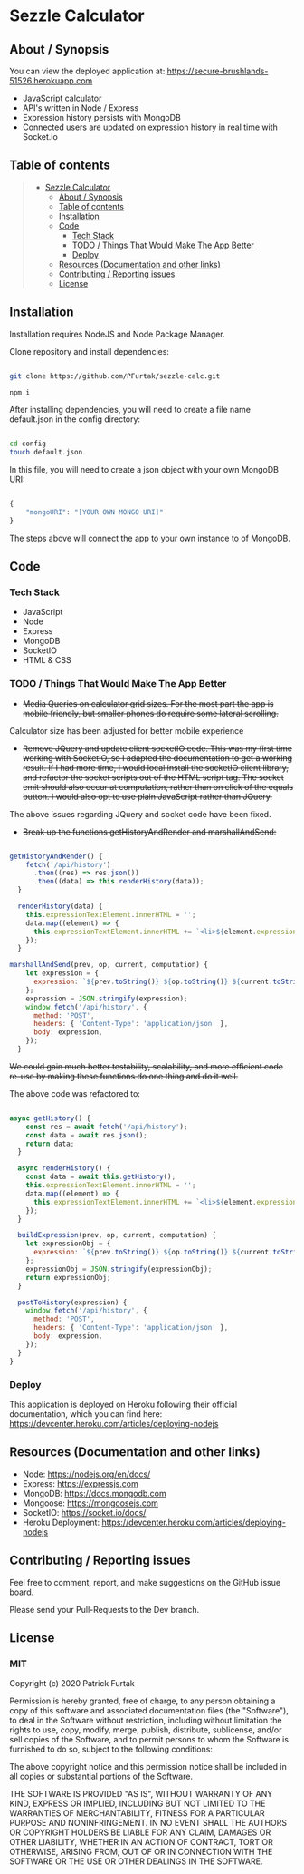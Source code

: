 # Sezzle Calculator

## About / Synopsis

You can view the deployed application at:
https://secure-brushlands-51526.herokuapp.com

- JavaScript calculator
- API's written in Node / Express
- Expression history persists with MongoDB
- Connected users are updated on expression history in real time with Socket.io

## Table of contents

> - [Sezzle Calculator](#sezzle-calculator)
>   - [About / Synopsis](#about--synopsis)
>   - [Table of contents](#table-of-contents)
>   - [Installation](#installation)
>   - [Code](#code)
>     - [Tech Stack](#tech-stack)
>     - [TODO / Things That Would Make The App Better](#todo--things-that-would-make-the-app-better)
>     - [Deploy](#deploy)
>   - [Resources (Documentation and other links)](#resources-documentation-and-other-links)
>   - [Contributing / Reporting issues](#contributing--reporting-issues)
>   - [License](#license)

## Installation

Installation requires NodeJS and Node Package Manager.

Clone repository and install dependencies:

```bash

git clone https://github.com/PFurtak/sezzle-calc.git

npm i

```

After installing dependencies, you will need to create a file name default.json in the config directory:

```bash

cd config
touch default.json

```

In this file, you will need to create a json object with your own MongoDB URI:

```JavaScript

{
    "mongoURI": "[YOUR OWN MONGO URI]"
}

```

The steps above will connect the app to your own instance to of MongoDB.

## Code

### Tech Stack

- JavaScript
- Node
- Express
- MongoDB
- SocketIO
- HTML & CSS

### TODO / Things That Would Make The App Better

- ~~Media Queries on calculator grid sizes. For the most part the app is mobile friendly, but smaller phones do require some lateral scrolling.~~

Calculator size has been adjusted for better mobile experience

- ~~Remove JQuery and update client socketIO code. This was my first time working with SocketIO, so I adapted the documentation to get a working result. If I had more time, I would local install the socketIO client library, and refactor the socket scripts out of the HTML script tag. The socket emit should also occur at computation, rather than on click of the equals button. I would also opt to use plain JavaScript rather than JQuery.~~

The above issues regarding JQuery and socket code have been fixed.

- ~~Break up the functions getHistoryAndRender and marshallAndSend:~~

```javascript

getHistoryAndRender() {
    fetch('/api/history')
      .then((res) => res.json())
      .then((data) => this.renderHistory(data));
  }

  renderHistory(data) {
    this.expressionTextElement.innerHTML = '';
    data.map((element) => {
      this.expressionTextElement.innerHTML += `<li>${element.expression}</li>`;
    });
  }

marshallAndSend(prev, op, current, computation) {
    let expression = {
      expression: `${prev.toString()} ${op.toString()} ${current.toString()} = ${computation.toString()}`,
    };
    expression = JSON.stringify(expression);
    window.fetch('/api/history', {
      method: 'POST',
      headers: { 'Content-Type': 'application/json' },
      body: expression,
    });
  }
```

~~We could gain much better testability, scalability, and more efficient code re-use by making these functions do one thing and do it well.~~

The above code was refactored to:

```javascript

async getHistory() {
    const res = await fetch('/api/history');
    const data = await res.json();
    return data;
  }

  async renderHistory() {
    const data = await this.getHistory();
    this.expressionTextElement.innerHTML = '';
    data.map((element) => {
      this.expressionTextElement.innerHTML += `<li>${element.expression}</li>`;
    });
  }

  buildExpression(prev, op, current, computation) {
    let expressionObj = {
      expression: `${prev.toString()} ${op.toString()} ${current.toString()} = ${computation.toString()}`,
    };
    expressionObj = JSON.stringify(expressionObj);
    return expressionObj;
  }

  postToHistory(expression) {
    window.fetch('/api/history', {
      method: 'POST',
      headers: { 'Content-Type': 'application/json' },
      body: expression,
    });
  }
}

```

### Deploy

This application is deployed on Heroku following their official documentation, which you can find here:
https://devcenter.heroku.com/articles/deploying-nodejs

## Resources (Documentation and other links)

- Node: https://nodejs.org/en/docs/
- Express: https://expressjs.com
- MongoDB: https://docs.mongodb.com
- Mongoose: https://mongoosejs.com
- SocketIO: https://socket.io/docs/
- Heroku Deployment: https://devcenter.heroku.com/articles/deploying-nodejs

## Contributing / Reporting issues

Feel free to comment, report, and make suggestions on the GitHub issue board.

Please send your Pull-Requests to the Dev branch.

## License

### MIT

Copyright (c) 2020 Patrick Furtak

Permission is hereby granted, free of charge, to any person obtaining a copy
of this software and associated documentation files (the "Software"), to deal
in the Software without restriction, including without limitation the rights
to use, copy, modify, merge, publish, distribute, sublicense, and/or sell
copies of the Software, and to permit persons to whom the Software is
furnished to do so, subject to the following conditions:

The above copyright notice and this permission notice shall be included in all
copies or substantial portions of the Software.

THE SOFTWARE IS PROVIDED "AS IS", WITHOUT WARRANTY OF ANY KIND, EXPRESS OR
IMPLIED, INCLUDING BUT NOT LIMITED TO THE WARRANTIES OF MERCHANTABILITY,
FITNESS FOR A PARTICULAR PURPOSE AND NONINFRINGEMENT. IN NO EVENT SHALL THE
AUTHORS OR COPYRIGHT HOLDERS BE LIABLE FOR ANY CLAIM, DAMAGES OR OTHER
LIABILITY, WHETHER IN AN ACTION OF CONTRACT, TORT OR OTHERWISE, ARISING FROM,
OUT OF OR IN CONNECTION WITH THE SOFTWARE OR THE USE OR OTHER DEALINGS IN THE
SOFTWARE.
